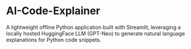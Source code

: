 # AI-Code-Explainer
A lightweight offline Python application built with Streamlit, leveraging a locally hosted HuggingFace LLM (GPT-Neo) to generate natural language explanations for Python code snippets.
